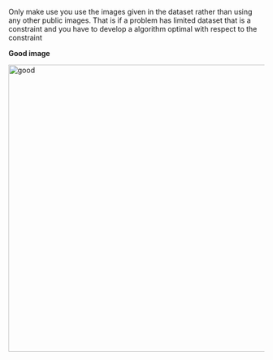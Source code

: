 Only make use you use the images given in the dataset rather than using any other public images. That is if a problem has limited dataset that is a constraint and you have to develop a algorithm optimal with respect to the constraint


**Good image**

<img width="565" alt="good" src="https://github.com/LogeshkumarTamilselvam/Task./assets/125792268/7e770038-fac6-4e74-a285-3fe49de9a841">
